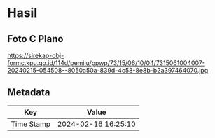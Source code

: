 # Hasil

## Foto C Plano

https://sirekap-obj-formc.kpu.go.id/114d/pemilu/ppwp/73/15/06/10/04/7315061004007-20240215-054508--8050a50a-839d-4c58-8e8b-b2a397464070.jpg


## Metadata

| Key        | Value               |
| ---------- | ------------------- |
| Time Stamp | 2024-02-16 16:25:10 |



